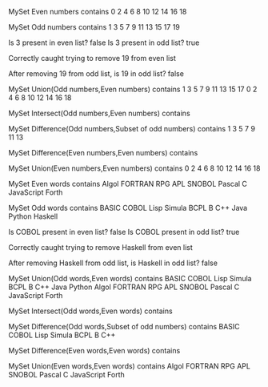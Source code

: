 
MySet Even numbers contains
0 2 4 6 8 10 12 14 16 18 

MySet Odd numbers contains
1 3 5 7 9 11 13 15 17 19 

Is 3 present in even list? false
Is 3 present in odd list? true

Correctly caught trying to remove 19 from even list

After removing 19 from odd list, is 19 in odd list? false

MySet Union(Odd numbers,Even numbers) contains
1 3 5 7 9 11 13 15 17 0 2 4 6 8 10 12 14 16 18 

MySet Intersect(Odd numbers,Even numbers) contains


MySet Difference(Odd numbers,Subset of odd numbers) contains
1 3 5 7 9 11 13 

MySet Difference(Even numbers,Even numbers) contains


MySet Union(Even numbers,Even numbers) contains
0 2 4 6 8 10 12 14 16 18 

MySet Even words contains
Algol FORTRAN RPG APL SNOBOL Pascal C JavaScript Forth 

MySet Odd words contains
BASIC COBOL Lisp Simula BCPL B C++ Java Python Haskell 

Is COBOL present in even list? false
Is COBOL present in odd list? true

Correctly caught trying to remove Haskell from even list

After removing Haskell from odd list, is Haskell in odd list? false

MySet Union(Odd words,Even words) contains
BASIC COBOL Lisp Simula BCPL B C++ Java Python Algol FORTRAN RPG APL SNOBOL Pascal C JavaScript Forth 

MySet Intersect(Odd words,Even words) contains


MySet Difference(Odd words,Subset of odd numbers) contains
BASIC COBOL Lisp Simula BCPL B C++ 

MySet Difference(Even words,Even words) contains


MySet Union(Even words,Even words) contains
Algol FORTRAN RPG APL SNOBOL Pascal C JavaScript Forth 

